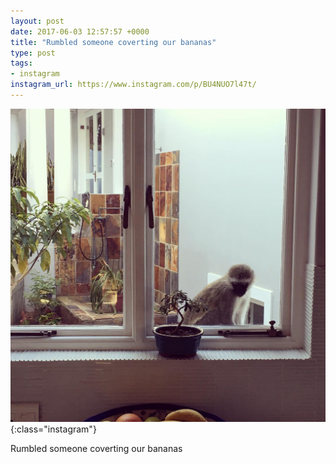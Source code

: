 ```yaml
---
layout: post
date: 2017-06-03 12:57:57 +0000
title: "Rumbled someone coverting our bananas"
type: post
tags:
- instagram
instagram_url: https://www.instagram.com/p/BU4NUO7l47t/
---
```


![Instagram - BU4NUO7l47t](/img/BU4NUO7l47t.jpg){:class="instagram"}

Rumbled someone coverting our bananas
